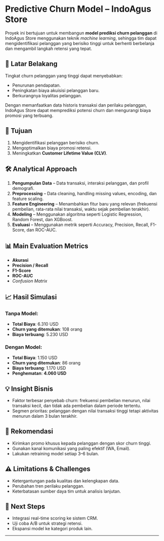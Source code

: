 # Predictive Churn Model – IndoAgus Store

Proyek ini bertujuan untuk membangun **model prediksi churn pelanggan** di IndoAgus Store menggunakan teknik *machine learning*, sehingga tim dapat mengidentifikasi pelanggan yang berisiko tinggi untuk berhenti berbelanja dan mengambil langkah retensi yang tepat.

## 📌 Latar Belakang
Tingkat churn pelanggan yang tinggi dapat menyebabkan:
- Penurunan pendapatan.
- Peningkatan biaya akuisisi pelanggan baru.
- Berkurangnya loyalitas pelanggan.

Dengan memanfaatkan data historis transaksi dan perilaku pelanggan, IndoAgus Store dapat memprediksi potensi churn dan mengurangi biaya promosi yang terbuang.

## 🎯 Tujuan
1. Mengidentifikasi pelanggan berisiko churn.
2. Mengoptimalkan biaya promosi retensi.
3. Meningkatkan **Customer Lifetime Value (CLV)**.

## 🛠️ Analytical Approach
1. **Pengumpulan Data** – Data transaksi, interaksi pelanggan, dan profil demografi.
2. **Preprocessing** – Data cleaning, handling missing values, encoding, dan feature scaling.
3. **Feature Engineering** – Menambahkan fitur baru yang relevan (frekuensi pembelian, rata-rata nilai transaksi, waktu sejak pembelian terakhir).
4. **Modeling** – Menggunakan algoritma seperti Logistic Regression, Random Forest, dan XGBoost.
5. **Evaluasi** – Menggunakan metrik seperti Accuracy, Precision, Recall, F1-Score, dan ROC-AUC.

## 📊 Main Evaluation Metrics
- **Akurasi**
- **Precision / Recall**
- **F1-Score**
- **ROC-AUC**
- *Confusion Matrix*

## 📈 Hasil Simulasi
### Tanpa Model:
- **Total Biaya**: 6.310 USD  
- **Churn yang ditemukan**: 108 orang  
- **Biaya terbuang**: 5.230 USD

### Dengan Model:
- **Total Biaya**: 1.150 USD  
- **Churn yang ditemukan**: 86 orang  
- **Biaya terbuang**: 1.170 USD  
- **Penghematan**: **4.060 USD**

## 💡 Insight Bisnis
- Faktor terbesar penyebab churn: frekuensi pembelian menurun, nilai transaksi kecil, dan tidak ada pembelian dalam periode tertentu.
- Segmen prioritas: pelanggan dengan nilai transaksi tinggi tetapi aktivitas menurun dalam 3 bulan terakhir.

## 📌 Rekomendasi
- Kirimkan promo khusus kepada pelanggan dengan skor churn tinggi.
- Gunakan kanal komunikasi yang paling efektif (WA, Email).
- Lakukan retraining model setiap 3–6 bulan.

## ⚠️ Limitations & Challenges
- Ketergantungan pada kualitas dan kelengkapan data.
- Perubahan tren perilaku pelanggan.
- Keterbatasan sumber daya tim untuk analisis lanjutan.

## 🚀 Next Steps
- Integrasi real-time scoring ke sistem CRM.
- Uji coba A/B untuk strategi retensi.
- Ekspansi model ke kategori produk lain.

---

